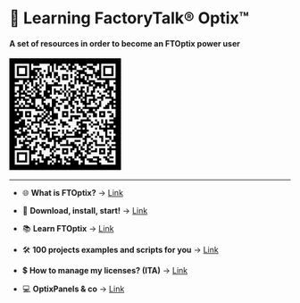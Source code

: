 # 📘 Learning FactoryTalk® Optix™

#### A set of resources in order to become an FTOptix power user

<img src="./images/LearnOptix.png" alt="LearnOptix" width="200" height="200">

---

- 🌐 **What is FTOptix?** → [Link](./chapters/FTOptix_overview.md)

- 🚀 **Download, install, start!** → [Link](./chapters/Download_install_start.md)

- 📚 **Learn FTOptix** → [Link](./chapters/Learning_material.md)

- 🛠️ **100 projects examples and scripts for you** → [Link](./chapters/Examples.md)

- 💲 **How to manage my licenses? (ITA)** → [Link](https://www.youtube.com/watch?v=BVXPn04wZ8M&ab_channel=ASEMS.r.l.)

- 💻 **OptixPanels & co** → [Link](./chapters/OptixPanels_and_co.md)

